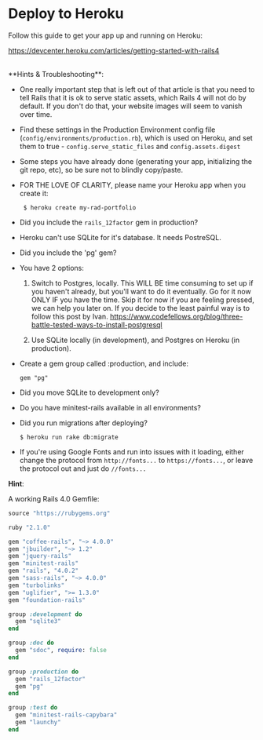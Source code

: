 # Deploy to Heroku

Follow this guide to get your app up and running on Heroku:

https://devcenter.heroku.com/articles/getting-started-with-rails4

<br />
**Hints & Troubleshooting**:

* One really important step that is left out of that article is that you need to tell Rails that it is ok to serve static assets, which Rails 4 will not do by default. If you don't do that, your website images will seem to vanish over time.

* Find these settings in the Production Environment config file (`config/environments/production.rb`), which is used on Heroku, and set them to true - `config.serve_static_files` and `config.assets.digest`

* Some steps you have already done (generating your app, initializing the git repo, etc), so be sure not to blindly copy/paste.

* FOR THE LOVE OF CLARITY, please name your Heroku app when you create it:

       $ heroku create my-rad-portfolio

* Did you include the `rails_12factor` gem in production?

* Heroku can't use SQLite for it's database. It needs PostreSQL.

* Did you include the 'pg' gem?

* You have 2 options:

  1. Switch to Postgres, locally. This WILL BE time consuming to set up if you haven't already, but you'll want to do it eventually. Go for it now ONLY IF you have the time. Skip it for now if you are feeling pressed, we can help you later on. If you decide to the least painful way is to follow this post by Ivan.
https://www.codefellows.org/blog/three-battle-tested-ways-to-install-postgresql

  2. Use SQLite locally (in development), and Postgres on Heroku (in production).

* Create a gem group called :production, and include:

      gem "pg"

* Did you move SQLite to development only?

* Do you have minitest-rails available in all environments?

* Did you run migrations after deploying?

      $ heroku run rake db:migrate

* If you're using Google Fonts and run into issues with it loading, either change the protocol from `http://fonts...` to `https://fonts...`, or leave the protocol out and just do `//fonts...`

**Hint**:

A working Rails 4.0 Gemfile:

```ruby
source "https://rubygems.org"

ruby "2.1.0"

gem "coffee-rails", "~> 4.0.0"
gem "jbuilder", "~> 1.2"
gem "jquery-rails"
gem "minitest-rails"
gem "rails", "4.0.2"
gem "sass-rails", "~> 4.0.0"
gem "turbolinks"
gem "uglifier", ">= 1.3.0"
gem "foundation-rails"

group :development do
  gem "sqlite3"
end

group :doc do
  gem "sdoc", require: false
end

group :production do
  gem "rails_12factor"
  gem "pg"
end

group :test do
  gem "minitest-rails-capybara"
  gem "launchy"
end
```
